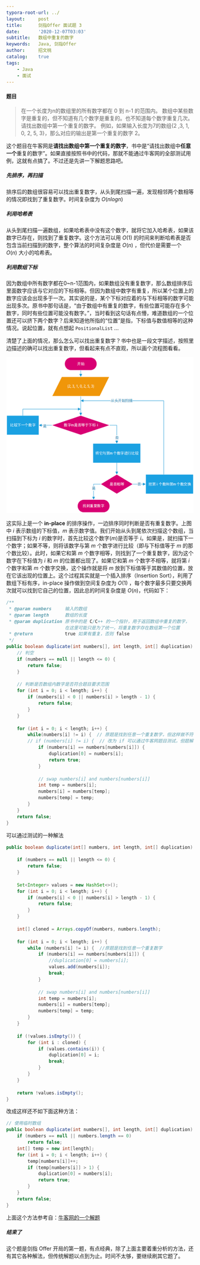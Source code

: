 ```yaml
---
typora-root-url: ../
layout:     post
title:      剑指Offer 面试题 3
date:       '2020-12-07T03:03'
subtitle:   数组中重复的数字
keywords:   Java, 剑指Offer
author:     招文桃
catalog:    true
tags:
    - Java
    - 面试
---
```


#### 题目

> 在一个长度为n的数组里的所有数字都在 0 到 n-1 的范围内。 数组中某些数字是重复的，但不知道有几个数字是重复的。也不知道每个数字重复几次。请找出数组中第一个重复的数字。 例如，如果输入长度为7的数组{2 ,3, 1, 0, 2, 5, 3}，那么对应的输出是第一个重复的数字 2。  

这个题目在牛客网是**请找出数组中第一个重复的数字**，书中是“请找出数组中**任意一个**重复的数字”。如果直接按照书中的代码，那就不能通过牛客网的全部测试用例，这就有点搞了。不过还是先讲一下解题思路吧。  

##### 先排序，再扫描  

排序后的数组很容易可以找出重复数字，从头到尾扫描一遍，发现相邻两个数相等的情况即找到了重复数字。时间复杂度为 $O(nlogn)$

##### 利用哈希表

从头到尾扫描一遍数组，如果哈希表中没有这个数字，就将它加入哈希表，如果该数字已存在，则找到了重复数字。这个方法可以用 $O(1)$ 的时间来判断哈希表是否包含当前扫描到的数字，整个算法的时间复杂度是 $O(n)$ ，但代价是需要一个 $O(n)$ 大小的哈希表。

##### 利用数组下标

因为数组中所有数字都在0~n-1范围内，如果数组没有重复数字，那么数组排序后里面数字应该与它对应的下标相等。但因为数组中数字有重复，所以某个位置上的数字应该会出现多于一次。其实说的是，某个下标对应着的与下标相等的数字可能出现多次。原书中那句话是，“由于数组中有重复的数字，有些位置可能存在多个数字，同时有些位置可能没有数字。”，当时看到这句话有点懵，难道数组的一个位置还可以挤下两个数字？后来知道他所指的“位置”是指，下标值与数值相等的这种情况。说起位置，就有点想起 `PositionalList` ...  

清楚了上面的情况，那么怎么可以找出重复数字？书中也是一段文字描述，按照里边描述的确可以找出重复数字，但看起来有点不直观，所以画个流程图看看。<!--more-->

![image-20201207035713049](/img/image-20201207035713049.png)

这实际上是一个 **in-place** 的排序操作，一边排序同时判断是否有重复数字。上图中 *i* 表示数组的下标值，*m* 表示数字值。我们开始从头到尾依次扫描这个数组，当扫描到下标为 *i* 的数字时，首先比较这个数字(*m*)是否等于 *i*。如果是，就扫描下一个数字；如果不等，则将该数字与第 *m* 个数字进行比较（即与下标值等于 *m* 的那个数比较）。此时，如果它和第 *m* 个数字相等，则找到了一个重复数字，因为这个数字在下标值为 *i* 和 *m* 的位置都出现了。如果它和第 *m* 个数字不相等，就将第 *i* 个数字和第 *m* 个数字交换，这个操作就是将 *m* 放到下标值等于其数值的位置，放在它该出现的位置上。这个过程其实就是一个插入排序（Insertion Sort），利用了数组下标有序，in-place 操作做到空间复杂度为 $O(1)$ ，每个数字最多只要交换两次就可以找到它自己的位置，因此总的时间复杂度是 $O(n)$，代码如下：

```java
/**
 * @param numbers     输入的数组
 * @param length      数组的长度
 * @param duplication 原书中的是 C/C++ 的一个指针，用于返回数组中重复的数字，
                      在这里可能只是为了统一，将重复数字存在数组第一个位置
 * @return            true 如果有重复，否则 false
 */
public boolean duplicate(int numbers[], int length, int[] duplication) {
    // 判空
    if (numbers == null || length <= 0) {
        return false;
    }

    // 判断是否数组内数字是否符合题目要求范围
    for (int i = 0; i < length; i++) {
        if (numbers[i] < 0 || numbers[i] > length - 1) {
            return false;
        }
    }

    for (int i = 0; i < length; i++) {
        while(numbers[i] != i) {  // 原题是找到任意一个重复数字，但这样做不符合牛客网的要求
        // if (numbers[i] != i) {  // 改为 if 可以通过牛客网题目测试，但题解不正确，因为测试用例有问题，奇怪。
            if (numbers[i] == numbers[numbers[i]]) {
                duplication[0] = numbers[i];
                return true;
            }

            // swap numbers[i] and numbers[numbers[i]]
            int temp = numbers[i];
            numbers[i] = numbers[temp];
            numbers[temp] = temp;
        }
    }
    return false;
}
```

可以通过测试的一种解法

```java
public boolean duplicate(int[] numbers, int length, int[] duplication) {

    if (numbers == null || length <= 0) {
        return false;
    }

    Set<Integer> values = new HashSet<>();
    for (int i = 0; i < length; i++) {
        if (numbers[i] < 0 || numbers[i] > length - 1) {
            return false;
        }
    }

    int[] cloned = Arrays.copyOf(numbers, numbers.length);

    for (int i = 0; i < length; i++) {
        while (numbers[i] != i) {  //原题是找到任意一个重复数字
            if (numbers[i] == numbers[numbers[i]]) {
                //duplication[0] = numbers[i];
                values.add(numbers[i]);
                break;
            }

            // swap numbers[i] and numbers[numbers[i]]
            int temp = numbers[i];
            numbers[i] = numbers[temp];
            numbers[temp] = temp;
        }
    }

    if (!values.isEmpty()) {
        for (int i : cloned) {
            if (values.contains(i)) {
                duplication[0] = i;
                break;
            }
        }
    }

    return !values.isEmpty();
}
```

改成这样还不如下面这种方法：

```java
// 使用临时数组
public boolean duplicate(int numbers[], int length, int[] duplication) {
    if (numbers == null || numbers.length == 0)
        return false;
    int[] temp = new int[length];
    for (int i = 0; i < length; i++) {
        temp[numbers[i]]++;
        if (temp[numbers[i]] > 1) {
            duplication[0] = numbers[i];
            return true;
        }
    }
    return false;
}
```

上面这个方法参考自：[牛客网的一个解题](https://blog.nowcoder.net/n/1fe32887be5c453aae05429990659f52)  

##### 结束了

这个题是剑指 Offer 开局的第一题，有点经典，除了上面主要着重分析的方法，还有其它各种解法，但传统解题以点到为止。时间不太够，要继续刷其它题了。
